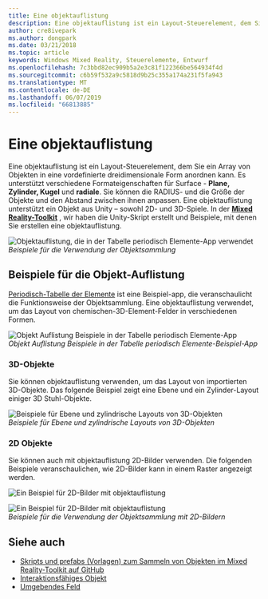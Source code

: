 ```yaml
---
title: Eine objektauflistung
description: Eine objektauflistung ist ein Layout-Steuerelement, dem Sie ein Array von Objekten in eine vordefinierte dreidimensionale Form anordnen kann.
author: cre8ivepark
ms.author: dongpark
ms.date: 03/21/2018
ms.topic: article
keywords: Windows Mixed Reality, Steuerelemente, Entwurf
ms.openlocfilehash: 7c3bbd82ec909b5a2e3c81f122366be564934f4d
ms.sourcegitcommit: c6b59f532a9c5818d9b25c355a174a231f5fa943
ms.translationtype: MT
ms.contentlocale: de-DE
ms.lasthandoff: 06/07/2019
ms.locfileid: "66813885"
---
```

# <a name="object-collection"></a>Eine objektauflistung

Eine objektauflistung ist ein Layout-Steuerelement, dem Sie ein Array von Objekten in eine vordefinierte dreidimensionale Form anordnen kann. Es unterstützt verschiedene Formateigenschaften für Surface - **Plane, Zylinder, Kugel** und **radiale**. Sie können die RADIUS- und die Größe der Objekte und den Abstand zwischen ihnen anpassen. Eine objektauflistung unterstützt ein Objekt aus Unity – sowohl 2D- und 3D-Spiele. In der  **[Mixed Reality-Toolkit](https://microsoft.github.io/MixedRealityToolkit-Unity/Documentation/README_ObjectCollection.html)** , wir haben die Unity-Skript erstellt und Beispiele, mit denen Sie erstellen eine objektauflistung.

![Objektauflistung, die in der Tabelle periodisch Elemente-App verwendet](images/640px-objectcollection-hero-640px.jpg)<br>
*Beispiele für die Verwendung der Objektsammlung*

## <a name="object-collection-examples"></a>Beispiele für die Objekt-Auflistung

[Periodisch-Tabelle der Elemente](periodic-table-of-the-elements.md) ist eine Beispiel-app, die veranschaulicht die Funktionsweise der Objektsammlung. Eine objektauflistung verwendet, um das Layout von chemischen-3D-Element-Felder in verschiedenen Formen.

![Objekt Auflistung Beispiele in der Tabelle periodisch Elemente-App](images/periodictable-collections-1000px.jpg)<br>
*Objekt Auflistung Beispiele in der Tabelle periodisch Elemente-Beispiel-App*

### <a name="3d-objects"></a>3D-Objekte

Sie können objektauflistung verwenden, um das Layout von importierten 3D-Objekte. Das folgende Beispiel zeigt eine Ebene und ein Zylinder-Layout einiger 3D Stuhl-Objekte.

![Beispiele für Ebene und zylindrische Layouts von 3D-Objekten](images/objectcollection-3dobjects-1000px.jpg)<br>
*Beispiele für Ebene und zylindrische Layouts von 3D-Objekten*

### <a name="2d-objects"></a>2D Objekte

Sie können auch mit objektauflistung 2D-Bilder verwenden. Die folgenden Beispiele veranschaulichen, wie 2D-Bilder kann in einem Raster angezeigt werden.

![Ein Beispiel für 2D-Bilder mit objektauflistung](images/640px-layout-3dobjects-3.jpg)

![Ein Beispiel für 2D-Bilder mit objektauflistung](images/640px-layout-2dimages.jpg)<br>
*Beispiele für die Verwendung der Objektsammlung mit 2D-Bildern*

## <a name="see-also"></a>Siehe auch
* [Skripts und prefabs (Vorlagen) zum Sammeln von Objekten im Mixed Reality-Toolkit auf GitHub](https://github.com/microsoft/MixedRealityToolkit-Unity/blob/mrtk_release/Documentation/README_ObjectCollection.md)
* [Interaktionsfähiges Objekt](interactable-object.md)
* [Umgebendes Feld](app-bar-and-bounding-box.md)
